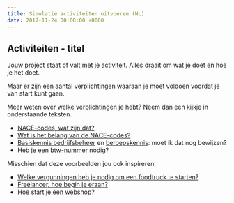 ```yaml
---
title: Simulatie activiteiten uitvoeren (NL)
date: 2017-11-24 00:00:00 +0000
---
```

## Activiteiten - titel

Jouw project staat of valt met je activiteit. Alles draait om wat je doet en hoe je het doet.

Maar er zijn een aantal verplichtingen waaraan je moet voldoen voordat je van start kunt gaan.

Meer weten over welke verplichtingen je hebt? Neem dan een kijkje in onderstaande teksten.

* [NACE-codes, wat zijn dat? ](https://www.xerius.be/nacebel-codes-je-activiteiten-registreren-in-de-kbo)
* [Wat is het belang van de NACE-codes?](http://blog.xerius.be/zelfstandigen/waarom-correcte-bedrijfsgegevens-in-de-kbo-cruciaal-zijn)
* [Basiskennis bedrijfsbeheer](https://www.xerius.be/zelfstandigen/start-eigen-zaak/basiskennis-bedrijfsbeheer/) en [beroepskennis](https://www.xerius.be/zelfstandigen/start-eigen-zaak/beroepskennis/): moet ik dat nog bewijzen?
* Heb je een [btw-nummer](https://www.xerius.be/btw-voor-starters-wat-moet-je-weten) nodig?

Misschien dat deze voorbeelden jou ook inspireren.

* [Welke vergunningen heb je nodig om een foodtruck te starten?](https://www.xerius.be/blog/welke-vergunningen-heb-je-nodig-om-een-food-truck-te-beginnen)
* [Freelancer, hoe begin je eraan?](https://www.xerius.be/blog/freelancer-worden-hoe-begin-je-eraan/)
* [Hoe start je een webshop?](https://www.xerius.be/blog/een-webshop-starten-hoe-begin-ik-eraan/)